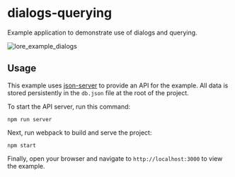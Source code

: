 # dialogs-querying

Example application to demonstrate use of dialogs and querying.

![lore_example_dialogs](https://cloud.githubusercontent.com/assets/2637399/12047421/56a38a58-ae88-11e5-90c8-927cb4062f10.png)

## Usage

This example uses [json-server](https://github.com/typicode/json-server) to provide an API for the example. All data
is stored persistently in the `db.json` file at the root of the project.

To start the API server, run this command:

```
npm run server
```

Next, run webpack to build and serve the project:

```
npm start
```

Finally, open your browser and navigate to `http://localhost:3000` to view the example.
